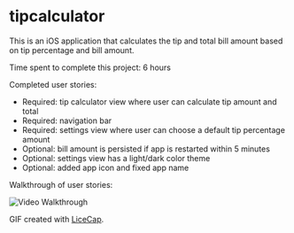tipcalculator
=============

This is an iOS application that calculates the tip and total bill amount based on tip percentage and bill amount.

Time spent to complete this project: 6 hours

Completed user stories:
  - Required: tip calculator view where user can calculate tip amount and total
  - Required: navigation bar
  - Required: settings view where user can choose a default tip percentage amount
  - Optional: bill amount is persisted if app is restarted within 5 minutes
  - Optional: settings view has a light/dark color theme
  - Optional: added app icon and fixed app name

Walkthrough of user stories:

![Video Walkthrough](tipCalcDemos.gif)


GIF created with [LiceCap].



[LiceCap]:http://www.cockos.com/licecap/
